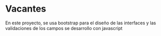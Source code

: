 # Vacantes
En este proyecto, se usa bootstrap para el diseño de las interfaces y las validaciones de los campos se desarrollo con javascript 
